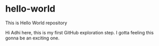 # hello-world
This is Hello World repository

Hi Adhi here, this is my first GitHub exploration step.
I gotta feeling this gonna be an exciting one.
